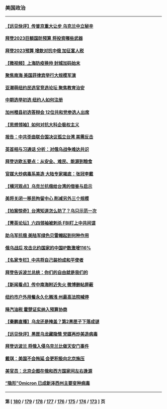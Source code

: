 ### 美国政治
---
#### [【远见快评】传普京重大让步 乌克兰中立秘辛](../../pages/ncid1078159/n13679596.md) 
#### [拜登2023巨额国防预算 将投资哪些武器](../../pages/ncid1078159/n13679550.md) 
#### [拜登2023预算 增款对抗中俄 加征富人税](../../pages/ncid1078159/n13679355.md) 
#### [【微视频】上海防疫换帅 封城加码始末](../../pages/ncid1078159/n13678934.md) 
#### [聚焦南海 美国菲律宾举行大规模军演](../../pages/ncid1078159/n13678670.md) 
#### [亚潮萌纽约民选官竞选论坛 聚焦教育治安](../../pages/ncid1078159/n13677537.md) 
#### [中期选举初选 纽约人如何注册](../../pages/ncid1078159/n13677461.md) 
#### [加州橙县初选答辩会 12位共和党参选人出席](../../pages/ncid1078159/n13677190.md) 
#### [【思想领袖】如何对抗大科企极权主义](../../pages/ncid1078159/n13634492.md) 
#### [报告：中共歪曲联合国决议孤立台湾 美需反击](../../pages/ncid1078159/n13675763.md) 
#### [英首相与习通话 分析：对俄乌战争难达共识](../../pages/ncid1078159/n13676259.md) 
#### [拜登访欧五要点：从安全、难民、能源到粮食](../../pages/ncid1078159/n13676260.md) 
#### [官媒大炒病毒系美造 大陆专家揭底：张冠李戴](../../pages/ncid1078159/n13675403.md) 
#### [【横河观点】乌克兰抗俄给台湾的借鉴与启示](../../pages/ncid1078159/n13675351.md) 
#### [美将关闭一移民拘留中心 削减另外三个规模](../../pages/ncid1078159/n13675292.md) 
#### [【拍案惊奇】台湾知道怎么防了？乌只示范一次](../../pages/ncid1078159/n13674505.md) 
#### [【菁英论坛】六四领袖被刺杀 FBI盯上中共间谍](../../pages/ncid1078159/n13674635.md) 
#### [助乌军抗俄 美陆军绿色贝雷帽起到何种作用](../../pages/ncid1078159/n13675173.md) 
#### [俄乌战后 攻击北约国家的中国IP数激增116%](../../pages/ncid1078159/n13675164.md) 
#### [【名家专栏】中共将自己装扮成和平使者](../../pages/ncid1078159/n13674703.md) 
#### [拜登告诉波兰总统：你们的自由就是我们的](../../pages/ncid1078159/n13674872.md) 
#### [【新闻看点】传中南海附近失火 微博删帖屏蔽](../../pages/ncid1078159/n13673406.md) 
#### [纽约市户外用餐永久化搁浅 州最高法院喊停](../../pages/ncid1078159/n13673813.md) 
#### [降汽油税 霍楚证实纳入预算协商](../../pages/ncid1078159/n13673766.md) 
#### [【秦鹏直播】乌龙还是掩盖？第2黑匣子下落成谜](../../pages/ncid1078159/n13673423.md) 
#### [【远见快评】黑匣乌龙藏隐情 党媒再炒美造病毒](../../pages/ncid1078159/n13673332.md) 
#### [拜登访波兰 将俄入侵乌克兰比做天安门事件](../../pages/ncid1078159/n13673419.md) 
#### [戴琪：美国不会拖延 会更积极向北京施压](../../pages/ncid1078159/n13673428.md) 
#### [美官员：北京企图在俄和西方国家间左右逢源](../../pages/ncid1078159/n13673347.md) 
#### [“隐形”Omicron 已成新泽西州主要变种病毒](../../pages/ncid1078159/n13670996.md) 

---
#### 第 [ [180](./180.md) / [179](./179.md) / [178](./178.md) / [177](./177.md) / [176](./176.md) / [175](./175.md) / [174](./174.md) / [173](./173.md) ] 页
